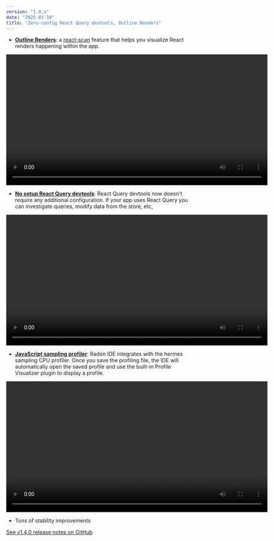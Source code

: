 ```yaml
---
version: "1.4.x"
date: "2025-03-10"
title: "Zero-config React Query devtools, Outline Renders"
---
```


- [**Outline Renders**](/docs/features/dev-tools#outline-renders-react-scan): a [react-scan](https://react-scan.com/) feature that helps you visualize React renders happening within the app.

<video autoPlay loop width="700" controls className="shadow-image changelog-item">
  <source src="/video/8_sztudio_outline_renders.mp4" type="video/mp4" />
</video>

- [**No setup React Query devtools**](/docs/features/dev-tools#react-query): React Query devtools now doesn't require any additional configuration. If your app uses React Query you can investigate queries, modify data from the store, etc,

<video autoPlay loop width="700" controls className="shadow-image changelog-item">
  <source src="/video/ide_react_query.mp4" type="video/mp4" />
</video>

- [**JavaScript sampling profiler**](/docs/features/dev-tools#cpu-profiling-javascript): Radon IDE integrates with the hermes sampling CPU profiler. Once you save the profiling file, the IDE will automatically open the saved profile and use the built-in Profile Visualizer plugin to display a profile.

<video autoPlay loop width="700" controls className="shadow-image changelog-item">
  <source src="/video/ide_js_sampling.mp4" type="video/mp4" />
</video>

- Tons of stability improvements

[See v1.4.0 release notes on GitHub](https://github.com/software-mansion/radon-ide/releases/tag/v1.4.0)
